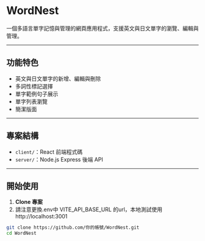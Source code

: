 # WordNest

一個多語言單字記憶與管理的網頁應用程式，支援英文與日文單字的瀏覽、編輯與管理。

---

## 功能特色

- 英文與日文單字的新增、編輯與刪除
- 多詞性標記選擇
- 單字範例句子展示
- 單字列表瀏覽
- 簡潔版面

---

## 專案結構

- `client/`：React 前端程式碼
- `server/`：Node.js Express 後端 API

---

## 開始使用

1. **Clone 專案**
2. 請注意更換.env中 VITE_API_BASE_URL 的url，本地測試使用http://localhost:3001

```bash
git clone https://github.com/你的帳號/WordNest.git
cd WordNest
